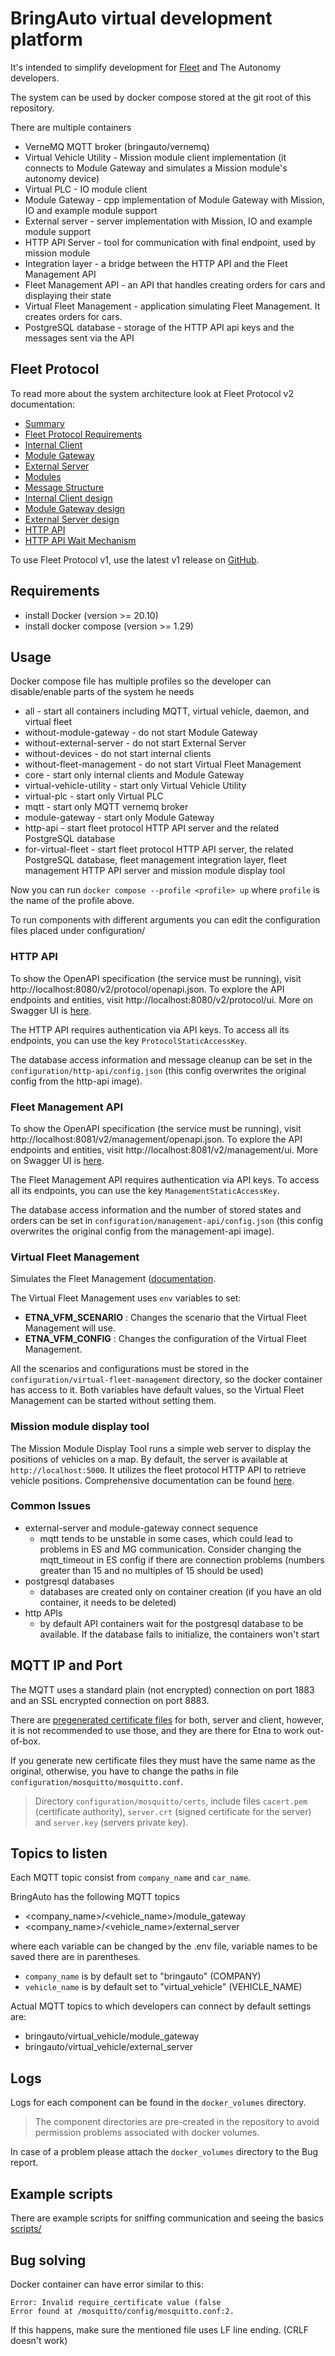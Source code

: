 # BringAuto virtual development platform

It's intended to simplify development for [Fleet] and The Autonomy developers.

The system can be used by docker compose stored at the git root of this repository.

There are multiple containers

- VerneMQ MQTT broker (bringauto/vernemq)
- Virtual Vehicle Utility - Mission module client implementation (it connects to Module Gateway and simulates a Mission
  module's autonomy device)
- Virtual PLC - IO module client
- Module Gateway - cpp implementation of Module Gateway with Mission, IO and example module support
- External server - server implementation with Mission, IO and example module support
- HTTP API Server - tool for communication with final endpoint, used by mission module
- Integration layer - a bridge between the HTTP API and the Fleet Management API
- Fleet Management API - an API that handles creating orders for cars and displaying their state
- Virtual Fleet Management - application simulating Fleet Management. It creates orders for cars.
- PostgreSQL database - storage of the HTTP API api keys and the messages sent via the API

## Fleet Protocol

To read more about the system architecture look at Fleet Protocol v2 documentation:

- [Summary]
- [Fleet Protocol Requirements]
- [Internal Client]
- [Module Gateway]
- [External Server]
- [Modules]
- [Message Structure]
- [Internal Client design]
- [Module Gateway design]
- [External Server design]
- [HTTP API]
- [HTTP API Wait Mechanism]

To use Fleet Protocol v1, use the latest v1 release on [GitHub](https://github.com/bringauto/etna/tree/v1.2.2).

## Requirements

- install Docker (version >= 20.10)
- install docker compose (version >= 1.29)

## Usage

Docker compose file has multiple profiles so the developer can disable/enable parts of the system he needs

- all - start all containers including MQTT, virtual vehicle, daemon, and virtual fleet
- without-module-gateway - do not start Module Gateway
- without-external-server - do not start External Server
- without-devices - do not start internal clients
- without-fleet-management - do not start Virtual Fleet Management
- core - start only internal clients and Module Gateway
- virtual-vehicle-utility - start only Virtual Vehicle Utility
- virtual-plc - start only Virtual PLC
- mqtt - start only MQTT vernemq broker
- module-gateway - start only Module Gateway
- http-api - start fleet protocol HTTP API server and the related PostgreSQL database
- for-virtual-fleet - start fleet protocol HTTP API server, the related PostgreSQL database, fleet management integration layer, fleet management HTTP API server and mission module display tool

Now you can run `docker compose --profile <profile> up` where `profile` is the name of the profile above.

To run components with different arguments you can edit the configuration files placed under configuration/<component>

### HTTP API

To show the OpenAPI specification (the service must be running), visit http://localhost:8080/v2/protocol/openapi.json.
To explore the API endpoints and entities, visit http://localhost:8080/v2/protocol/ui. More on Swagger UI
is [here](https://swagger.io/tools/swagger-ui/).

The HTTP API requires authentication via API keys. To access all its endpoints, you can use the
key `ProtocolStaticAccessKey`.

The database access information and message cleanup can be set in the `configuration/http-api/config.json` (this config
overwrites the original config from the http-api image).

### Fleet Management API

To show the OpenAPI specification (the service must be running), visit http://localhost:8081/v2/management/openapi.json.
To explore the API endpoints and entities, visit http://localhost:8081/v2/management/ui. More on Swagger UI
is [here](https://swagger.io/tools/swagger-ui/).

The Fleet Management API requires authentication via API keys. To access all its endpoints, you can use the
key `ManagementStaticAccessKey`.

The database access information and the number of stored states and orders can be set
in `configuration/management-api/config.json` (this config overwrites the original config from the management-api
image).

### Virtual Fleet Management

Simulates the Fleet Management ([documentation](https://github.com/bringauto/virtual-fleet-management/blob/main/README.md).

The Virtual Fleet Management uses `env` variables to set:
- **ETNA_VFM_SCENARIO** : Changes the scenario that the Virtual Fleet Management will use.
- **ETNA_VFM_CONFIG** : Changes the configuration of the Virtual Fleet Management.

All the scenarios and configurations must be stored in the `configuration/virtual-fleet-management` directory, so the docker container has access to it.
Both variables have default values, so the Virtual Fleet Management can be started without setting them.

### Mission module display tool

The Mission Module Display Tool runs a simple web server to display the positions of vehicles on a map. By default, the server is available at `http://localhost:5000`. It utilizes the fleet protocol HTTP API to retrieve vehicle positions. Comprehensive documentation can be found [here](https://github.com/bringauto/mission-module-display-tool/blob/main/README.md).

### Common Issues

- external-server and module-gateway connect sequence
    - mqtt tends to be unstable in some cases, which could lead to problems in ES and MG communication. Consider
      changing the mqtt_timeout in ES config if there are connection problems (numbers greater than 15 and no multiples
      of 15 should be used)
- postgresql databases
    - databases are created only on container creation (if you have an old container, it needs to be deleted)
- http APIs
    - by default API containers wait for the postgresql database to be available. If the database fails to initialize,
      the containers won't start

## MQTT IP and Port

The MQTT uses a standard plain (not encrypted) connection on port 1883 and an SSL encrypted connection on port 8883.

There are [pregenerated certificate files] for both, server and client, however, it is not recommended to use those, and
they are there for Etna to work out-of-box.

If you generate new certificate files they must have the same name as the original, otherwise, you have to change the
paths in file `configuration/mosquitto/mosquitto.conf`.

> Directory `configuration/mosquitto/certs`, include files `cacert.pem` (certificate authority), `server.crt` (signed
> certificate for the server) and `server.key` (servers private key).

## Topics to listen

Each MQTT topic consist from `company_name` and `car_name`.

BringAuto has the following MQTT topics

- \<company_name>/\<vehicle_name>/module_gateway
- \<company_name>/\<vehicle_name>/external_server

where each variable can be changed by the .env file, variable names to be saved there are in parentheses.

- `company_name` is by default set to "bringauto" (COMPANY)
- `vehicle_name` is by default set to "virtual_vehicle" (VEHICLE_NAME)

Actual MQTT topics to which developers can connect by default settings are:

- bringauto/virtual_vehicle/module_gateway
- bringauto/virtual_vehicle/external_server

## Logs

Logs for each component can be found in the `docker_volumes` directory.
> The component directories are pre-created in the repository to avoid permission problems associated with docker
> volumes.

In case of a problem please attach the `docker_volumes` directory to the Bug report.

## Example scripts

There are example scripts for sniffing communication and seeing the basics [scripts/]

## Bug solving

Docker container can have error similar to this: 
```
Error: Invalid require_certificate value (false
Error found at /mosquitto/config/mosquitto.conf:2.
```
If this happens, make sure the mentioned file uses LF line ending. (CRLF doesn't work)

[Fleet]: https://github.com/bringauto/fleet

[Google Artifacts Registry]: https://console.cloud.google.com/artifacts/docker/bringauto-infrastructure/europe-west1/virtual-platform?hl=cs&project=bringauto-infrastructure

[pregenerated certificate files]: configuration/mosquitto/certs

[scripts/]: scripts/

[Summary]: https://ref.bringautofleet.com/r/protocol/v2/2.0.1/summary

[Fleet Protocol Requirements]: https://ref.bringautofleet.com/r/protocol/v2/2.0.1/protocol-requirements

[Internal Client]: https://ref.bringautofleet.com/r/protocol/v2/2.0.1/internal-client

[Module Gateway]: https://ref.bringautofleet.com/r/protocol/v2/2.0.1/module-gateway

[External Server]: https://ref.bringautofleet.com/r/protocol/v2/2.0.1/external-server

[Modules]: https://ref.bringautofleet.com/r/protocol/v2/2.0.1/modules

[Message Structure]: https://ref.bringautofleet.com/r/protocol/v2/2.0.1/message-structure

[Internal Client design]: https://ref.bringautofleet.com/r/protocol/v2/2.0.1/internal-client-design

[Module Gateway design]: https://ref.bringautofleet.com/r/protocol/v2/2.0.1/module-gateway-design

[External Server design]: https://ref.bringautofleet.com/r/protocol/v2/2.0.1/external-server-design

[HTTP API]: https://ref.bringautofleet.com/r/protocol/http-api/1.0.0/http-api

[HTTP API Wait Mechanism]: https://ref.bringautofleet.com/r/protocol/http-api/1.0.0/wait-mechanism
